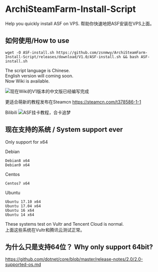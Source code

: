 # ArchiSteamFarm-Install-Script
Help you quickly install ASF on VPS. 帮助你快速地把ASF安装在VPS上面。

## 如何使用/How to use

```shell
wget -O ASF-install.sh https://github.com/zsnmwy/ArchiSteamFarm-Install-Script/releases/download/V1.0/ASF-install.sh && bash ASF-install.sh
```
The script language is Chinese.  
English version will coming soon.   
Now Wiki is available.

![现在Wiki的V1版本的中文版已经编写完成](https://github.com/zsnmwy/ArchiSteamFarm-Install-Script/wiki)  

更适合萌新的教程发布在Steamcn https://steamcn.com/t378586-1-1 

Bilibili ![ASF挂卡教程，合卡追梦](https://www.bilibili.com/video/av21978627)
## 现在支持的系统 / System support ever

Only support for x64

Debian

    Debian8 x64
    Debian9 x64

Centos

    Centos7 x64

Ubuntu

    Ubuntu 17.10 x64
    Ubuntu 17.04 x64
    Ubuntu 16 x64
    Ubuntu 14 x64

These systems test on Vultr and Tencent Cloud is normal.  
上面这些系统在Vultr和腾讯云测试正常。

## 为什么只是支持64位？ Why only support 64bit?

https://github.com/dotnet/core/blob/master/release-notes/2.0/2.0-supported-os.md
